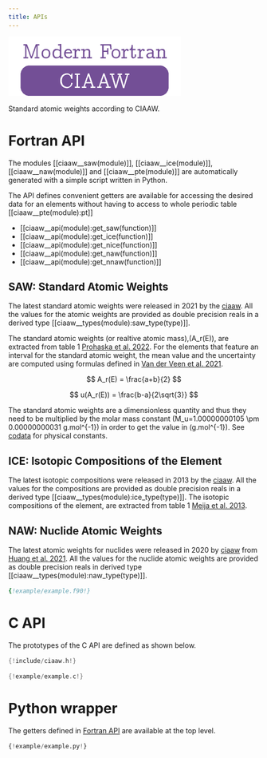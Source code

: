 ```yaml
---
title: APIs
---
```


![CIAAW](../media/logo.png)

Standard atomic weights according to CIAAW.


# Fortran API

The modules [[ciaaw__saw(module)]], [[ciaaw__ice(module)]], [[ciaaw__naw(module)]] and  [[ciaaw__pte(module)]] are
automatically generated with a simple script written in Python.

The API defines convenient getters are available for accessing the desired data for an elements
without having to access to whole periodic table [[ciaaw__pte(module):pt]]

* [[ciaaw__api(module):get_saw(function)]]
* [[ciaaw__api(module):get_ice(function)]]
* [[ciaaw__api(module):get_nice(function)]]
* [[ciaaw__api(module):get_naw(function)]]
* [[ciaaw__api(module):get_nnaw(function)]]

## SAW: Standard Atomic Weights

The latest standard atomic weights were released in 2021 by the [ciaaw](https://www.ciaaw.org).
All the values for the atomic weights are provided as double precision reals in a derived type
[[ciaaw__types(module):saw_type(type)]].

The standard atomic weights (or realtive atomic mass),\(A_r(E)\), 
are extracted from table 1 [Prohaska et al. 2022](../references.html). For the elements
that feature an interval for the standard atomic weight, the mean value and the uncertainty are computed
using formulas defined in [Van der Veen et al. 2021](../references.html).

$$ A_r(E) = \frac{a+b}{2} $$

$$ u(A_r(E)) = \frac{b-a}{2\sqrt{3}} $$

The standard atomic weights are a dimensionless quantity and thus they need to be multiplied by 
the molar mass constant \(M_u=1.00000000105 \pm 0.00000000031 g.mol^{-1}\) 
in order to get the value in \(g.mol^{-1}\). 
See [codata](https://milanskocic.github.io/codata/) for physical constants.


## ICE: Isotopic Compositions of the Element

The latest isotopic compositions were released in 2013 by the [ciaaw](https://www.ciaaw.org).
All the values for the compositions are provided as double precision reals in a derived type
[[ciaaw__types(module):ice_type(type)]].
The isotopic compositions of the element, are extracted from table 1 [Meija et al. 2013](../references.html). 

## NAW: Nuclide Atomic Weights

The latest atomic weights for nuclides were released in 2020 by [ciaaw](https://www.ciaaw.org)
from [Huang et al. 2021](../references.html).
All the values for the nuclide atomic weights are provided as double precision reals in derived type
[[ciaaw__types(module):naw_type(type)]]. 


```fortran
{!example/example.f90!}
```



# C API
The prototypes of the C API are defined as shown below.

```c
{!include/ciaaw.h!}

```

```C
{!example/example.c!}
```



# Python wrapper

The getters defined in [Fortran API](#fortran-api) are available at the top level.

```python
{!example/example.py!}
```
